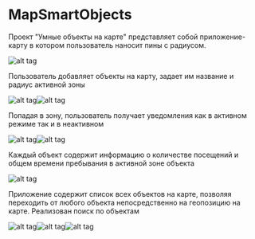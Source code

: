 # MapSmartObjects

Проект "Умные объекты на карте" представляет собой приложение-карту в котором пользователь наносит пины с радиусом.

![alt tag](https://github.com/Engwar/screenshots/blob/master/RM_main_screen.png)

Пользователь добавляет объекты на карту, задает им название и радиус активной зоны

![alt tag](https://github.com/Engwar/screenshots/blob/master/RM_add_pin_to_map.png)![alt tag](https://github.com/Engwar/screenshots/blob/master/RM_map_view_with_pins.png)

Попадая в зону, пользователь получает уведомления как в активном режиме так и в неактивном

![alt tag](https://github.com/Engwar/screenshots/blob/master/RM_map_view_with_notification.png)![alt tag](https://github.com/Engwar/screenshots/blob/master/RM_backgroung_notification.png)

Каждый объект содержит информацию о количестве посещений и общем времени пребывания в активной зоне объекта

![alt tag](https://github.com/Engwar/screenshots/blob/master/RM_pin_with_time_and_counts.png)

Приложение содержит список всех объектов на карте, позволяя переходить от любого объекта непосредственно на геопозицию на карте. Реализован поиск по объектам

![alt tag](https://github.com/Engwar/screenshots/blob/master/RM_pinList_with_objects.png)![alt tag](https://github.com/Engwar/screenshots/blob/master/RM_empty_pinList.png)![alt tag](https://github.com/Engwar/screenshots/blob/master/RM_empty_querry.png)
